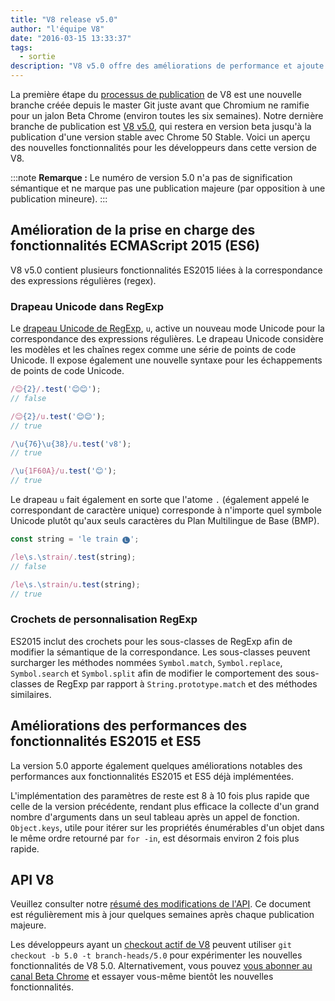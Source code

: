 ```yaml
---
title: "V8 release v5.0"
author: "l'équipe V8"
date: "2016-03-15 13:33:37"
tags: 
  - sortie
description: "V8 v5.0 offre des améliorations de performance et ajoute la prise en charge de plusieurs nouvelles fonctionnalités du langage ES2015."
---
```

La première étape du [processus de publication](/docs/release-process) de V8 est une nouvelle branche créée depuis le master Git juste avant que Chromium ne ramifie pour un jalon Beta Chrome (environ toutes les six semaines). Notre dernière branche de publication est [V8 v5.0](https://chromium.googlesource.com/v8/v8.git/+log/branch-heads/5.0), qui restera en version beta jusqu'à la publication d'une version stable avec Chrome 50 Stable. Voici un aperçu des nouvelles fonctionnalités pour les développeurs dans cette version de V8.

<!--truncate-->
:::note
**Remarque :** Le numéro de version 5.0 n'a pas de signification sémantique et ne marque pas une publication majeure (par opposition à une publication mineure).
:::

## Amélioration de la prise en charge des fonctionnalités ECMAScript 2015 (ES6)

V8 v5.0 contient plusieurs fonctionnalités ES2015 liées à la correspondance des expressions régulières (regex).

### Drapeau Unicode dans RegExp

Le [drapeau Unicode de RegExp](https://developer.mozilla.org/en-US/docs/Web/JavaScript/Reference/Global_Objects/RegExp#Parameters), `u`, active un nouveau mode Unicode pour la correspondance des expressions régulières. Le drapeau Unicode considère les modèles et les chaînes regex comme une série de points de code Unicode. Il expose également une nouvelle syntaxe pour les échappements de points de code Unicode.

```js
/😊{2}/.test('😊😊');
// false

/😊{2}/u.test('😊😊');
// true

/\u{76}\u{38}/u.test('v8');
// true

/\u{1F60A}/u.test('😊');
// true
```

Le drapeau `u` fait également en sorte que l'atome `.` (également appelé le correspondant de caractère unique) corresponde à n'importe quel symbole Unicode plutôt qu'aux seuls caractères du Plan Multilingue de Base (BMP).

```js
const string = 'le train 🅛';

/le\s.\strain/.test(string);
// false

/le\s.\strain/u.test(string);
// true
```

### Crochets de personnalisation RegExp

ES2015 inclut des crochets pour les sous-classes de RegExp afin de modifier la sémantique de la correspondance. Les sous-classes peuvent surcharger les méthodes nommées `Symbol.match`, `Symbol.replace`, `Symbol.search` et `Symbol.split` afin de modifier le comportement des sous-classes de RegExp par rapport à `String.prototype.match` et des méthodes similaires.

## Améliorations des performances des fonctionnalités ES2015 et ES5

La version 5.0 apporte également quelques améliorations notables des performances aux fonctionnalités ES2015 et ES5 déjà implémentées.

L'implémentation des paramètres de reste est 8 à 10 fois plus rapide que celle de la version précédente, rendant plus efficace la collecte d'un grand nombre d'arguments dans un seul tableau après un appel de fonction. `Object.keys`, utile pour itérer sur les propriétés énumérables d'un objet dans le même ordre retourné par `for -in`, est désormais environ 2 fois plus rapide.

## API V8

Veuillez consulter notre [résumé des modifications de l'API](https://docs.google.com/document/d/1g8JFi8T_oAE_7uAri7Njtig7fKaPDfotU6huOa1alds/edit). Ce document est régulièrement mis à jour quelques semaines après chaque publication majeure.

Les développeurs ayant un [checkout actif de V8](https://v8.dev/docs/source-code#using-git) peuvent utiliser `git checkout -b 5.0 -t branch-heads/5.0` pour expérimenter les nouvelles fonctionnalités de V8 5.0. Alternativement, vous pouvez [vous abonner au canal Beta Chrome](https://www.google.com/chrome/browser/beta.html) et essayer vous-même bientôt les nouvelles fonctionnalités.
